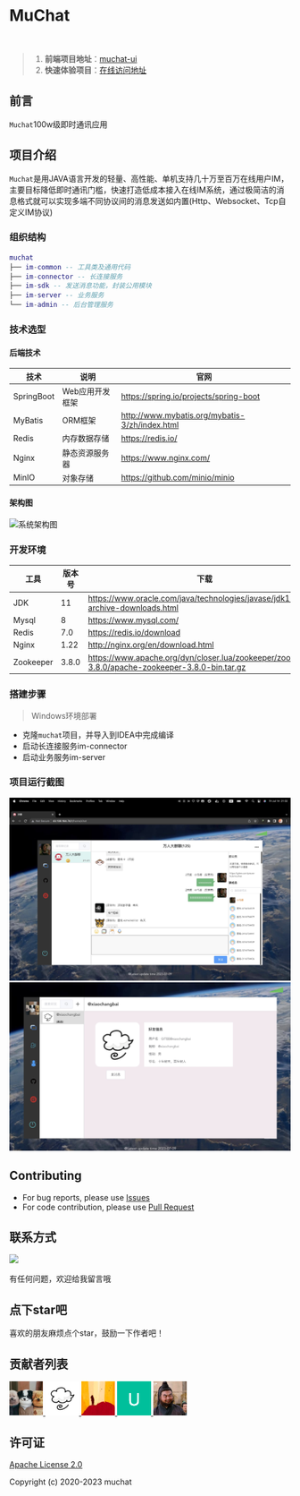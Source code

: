 # MuChat

<br/>

> 1. **前端项目地址**：[muchat-ui](https://gitee.com/pisces-hub/muchat-ui)
> 2. **快速体验项目**：[在线访问地址](http://43.138.164.74)


## 前言

`Muchat`100w级即时通讯应用


## 项目介绍

`Muchat`是用JAVA语言开发的轻量、高性能、单机支持几十万至百万在线用户IM，主要目标降低即时通讯门槛，快速打造低成本接入在线IM系统，通过极简洁的消息格式就可以实现多端不同协议间的消息发送如内置(Http、Websocket、Tcp自定义IM协议)


### 组织结构

``` lua
muchat
├── im-common -- 工具类及通用代码
├── im-connector -- 长连接服务
├── im-sdk -- 发送消息功能，封装公用模块
├── im-server -- 业务服务
└── im-admin -- 后台管理服务
```

### 技术选型

#### 后端技术

| 技术                 | 说明                | 官网                                           |
| -------------------- | ------------------- | ---------------------------------------------- |
| SpringBoot           | Web应用开发框架      | https://spring.io/projects/spring-boot         |
| MyBatis              | ORM框架             | http://www.mybatis.org/mybatis-3/zh/index.html |
| Redis                | 内存数据存储         | https://redis.io/                              |
| Nginx                | 静态资源服务器      | https://www.nginx.com/                         |
| MinIO                | 对象存储            | https://github.com/minio/minio                 |


#### 架构图

![系统架构图](docs/images/architecture.jpeg)

### 开发环境

| 工具        | 版本号   | 下载                                             |
|-----------|-------|------------------------------------------------|
| JDK       | 11    |   https://www.oracle.com/java/technologies/javase/jdk11-archive-downloads.html                                          |
| Mysql     | 8     | https://www.mysql.com/                         |
| Redis     | 7.0   | https://redis.io/download                      |
| Nginx     | 1.22  | http://nginx.org/en/download.html              |
| Zookeeper | 3.8.0 | https://www.apache.org/dyn/closer.lua/zookeeper/zookeeper-3.8.0/apache-zookeeper-3.8.0-bin.tar.gz |


### 搭建步骤

> Windows环境部署

- 克隆`muchat`项目，并导入到IDEA中完成编译
- 启动长连接服务im-connector
- 启动业务服务im-server




### 项目运行截图

![聊天列表](docs/images/demo1.jpg)
![聊天列表](docs/images/demo3.jpg)

## Contributing

- For bug reports, please use [Issues](https://gitee.com/pisces-hub/muchat/issues)
- For code contribution, please use [Pull Request](https://gitee.com/pisces-hub/muchat/pulls)


## 联系方式


![](./docs/images/wx-public.png)

有任何问题，欢迎给我留言哦




## 点下star吧
喜欢的朋友麻烦点个star，鼓励一下作者吧！



## 贡献者列表
<p>
<a href="https://gitee.com/imalasong" target="_blank">
<img src="docs/images/assets/developer/imalasong.png" width="12%">
</a>
<a href="https://gitee.com/xiaochangbai" target="_blank">
<img src="docs/images/assets/developer/xiaochangbai.png" width="12%">
</a>
<a href="https://gitee.com/ilovea" target="_blank">
<img src="docs/images/assets/developer/ilovea.png" width="12%">
</a>
<a href="https://gitee.com/uimoa" target="_blank">
<img src="docs/images/assets/developer/uimoa.png" width="12%">
</a>
<a href="https://gitee.com/tomlia" target="_blank">
<img src="docs/images/assets/developer/tomlia.png" width="12%">
</a>
</p>


## 许可证

[Apache License 2.0](https://github.com/pisces-hub/muchat/blob/develop/LICENSE)

Copyright (c) 2020-2023 muchat
